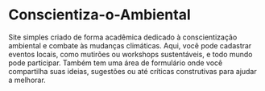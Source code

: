 # Conscientiza-o-Ambiental
 Site simples criado de forma acadêmica dedicado à conscientização ambiental e combate às mudanças climáticas. Aqui, você pode cadastrar eventos locais, como mutirões ou workshops sustentáveis, e todo mundo pode participar. Também tem uma área de formulário onde você compartilha suas ideias, sugestões ou até críticas construtivas para ajudar a melhorar.
